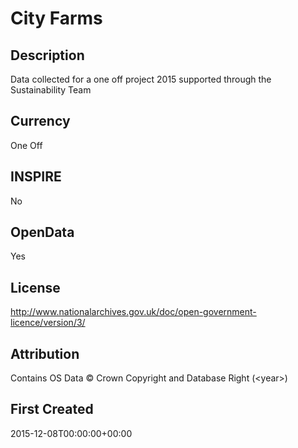 # City Farms

## Description
Data collected for a one off project 2015 supported through the Sustainability Team

## Currency
One Off

## INSPIRE
No

## OpenData
Yes

## License
http://www.nationalarchives.gov.uk/doc/open-government-licence/version/3/

## Attribution
Contains OS Data &copy; Crown Copyright and Database Right (&lt;year&gt;)

## First Created
2015-12-08T00:00:00+00:00

